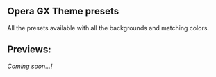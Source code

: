 ## Opera GX Theme presets

All the presets available with all the backgrounds and matching colors.

## Previews:

*Coming soon...!*
